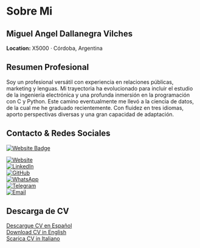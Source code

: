 
<!--
**mdallanegra/mdallanegra** is a ✨ _special_ ✨ repository because its `README.md` (this file) appears on your GitHub profile.

Here are some ideas to get you started:

## Hi there 👋

- 🔭 I’m currently working on ...
- 🌱 I’m currently learning ...
- 👯 I’m looking to collaborate on ...
- 🤔 I’m looking for help with ...
- 💬 Ask me about ...
- 📫 How to reach me: ...
- 😄 Pronouns: ...
- ⚡ Fun fact: ...
-->
# Sobre Mi

## Miguel Angel Dallanegra Vilches

**Location:** X5000 · Córdoba, Argentina  

## Resumen Profesional
Soy un profesional versátil con experiencia en relaciones públicas, marketing y lenguas. Mi trayectoria ha evolucionado para incluir el estudio de la ingeniería electrónica y una profunda inmersión en la programación con C y Python. Este camino eventualmente me llevó a la ciencia de datos, de la cual me he graduado recientemente. Con fluidez en tres idiomas, aporto perspectivas diversas y una gran capacidad de adaptación.

## Contacto & Redes Sociales

<a href="https://mdallanegra.com" target="_blank" rel="noopener noreferrer">
  <img src="https://img.shields.io/badge/Website-mdallanegra.com-darkblue?style=flat&logo=internetexplorer" alt="Website Badge"></a>
 <a href="https://www.linkedin.com/in/mdallanegra" target="_blank" rel="noopener noreferrer" title="Mi Perfil de LinkedIn">
    <i class="fab fa-linkedin-in"></i></a>
<a class="social-icon" href="https://github.com/mdallanegra" target="_blank" rel="noopener noreferrer" title="Mi Perfil de GitHub">
    <i class="fab fa-github"></i></a>
<a class="social-icon" href="https://wa.me/543513583517"target="_blank" rel="noopener noreferrer" title="Escríbeme por Whatsapp">
    <i class="fa-brands fa-whatsapp"></i></a>
<a class="social-icon" href="tg://msg?to=@mdallanegra"target="_blank" rel="noopener noreferrer" title="Escríbeme por Telegram">
    <i class="fa-brands fa-telegram"></i></a>
<a class="social-icon" href="tel:+543513583517" target="_blank" rel="noopener noreferrer">
    <i class="fa-solid fa-phone"></i></a>
<a class="social-icon" href="mailto:mdallanegra@icloud.com"target="_blank" rel="noopener noreferrer" title="Escríbeme un Correo">
    <i class="fa-solid fa-envelope"></i></a>

[![Website](https://img.shields.io/badge/Website-mdallanegra.com-darkblue?style=flat&logo=internetexplorer)](https://mdallanegra.com)  
[![LinkedIn](https://img.shields.io/badge/LinkedIn-Profile-blue?style=flat&logo=linkedin)](https://www.linkedin.com/in/mdallanegra)  
[![GitHub](https://img.shields.io/badge/GitHub-Profile-black?style=flat&logo=github)](https://github.com/mdallanegra)  
[![WhatsApp](https://img.shields.io/badge/WhatsApp-Chat-green?style=flat&logo=whatsapp)](https://wa.me/543513583517)  
[![Telegram](https://img.shields.io/badge/Telegram-Message-blue?style=flat&logo=telegram)](tg://msg?to=@mdallanegra)  
[![Email](https://img.shields.io/badge/Email-Contact-red?style=flat&logo=gmail)](mailto:mdallanegra@icloud.com)  

## Descarga de CV

[Descargue CV en Español](static/files/Curriculum%20Vitae%20-%20Miguel%20Angel%20Dallanegra%20Vilches.es.pdf)  
[Download CV in English](static/files/Curriculum%20Vitae%20-%20Miguel%20Angel%20Dallanegra%20Vilches.en.pdf)  
[Scarica CV in Italiano](static/files/Curriculum%20Vitae%20-%20Miguel%20Angel%20Dallanegra%20Vilches.it.pdf)  

